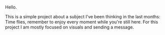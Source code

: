 Hello.

This is a simple project about a subject I've been thinking in the last months: Time flies, remember to enjoy every moment while you're still here. For this project I am mostly focused on visuals and sending a message.
